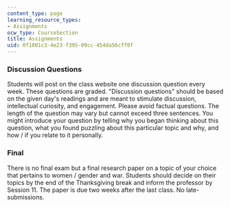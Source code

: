 ```yaml
---
content_type: page
learning_resource_types:
- Assignments
ocw_type: CourseSection
title: Assignments
uid: 0f1801c3-4e23-f395-09cc-454da56cff0f
---
```


### Discussion Questions

Students will post on the class website one discussion question every week. These questions are graded. "Discussion questions" should be based on the given day's readings and are meant to stimulate discussion, intellectual curiosity, and engagement. Please avoid factual questions. The length of the question may vary but cannot exceed three sentences. You might introduce your question by telling why you began thinking about this question, what you found puzzling about this particular topic and why, and how / if you relate to it personally.

### Final

There is no final exam but a final research paper on a topic of your choice that pertains to women / gender and war. Students should decide on their topics by the end of the Thanksgiving break and inform the professor by Session 11. The paper is due two weeks after the last class. No late-submissions.